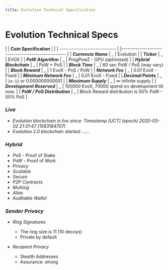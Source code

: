 ```yaml
---
title: Evolution Technical Specification
---
```

# Evolution Technical Specs

|                              | **Coin Specification** |                                                   |
| ---------------------------- |                        |-------------------------------------------------- |
| **_Currencie Name_**         |    _                   | Evolution                                         |
| **_Ticker_**                 |    _                   | EVOX                                              |
| **_PoW Algorithm_**          |    _                   | ProgPowZ - GPU (optimised)                        |
| **_Hybrid Blockchain_**      |    _                   | PoW + PoS                                         |
| **_Block Time_**             |    _                   | 60 sec PoW / PoS (may vary)                       |
| **_Block Reward_**           |    _                   | 1 EvoX - PoS / PoW                                |
| **_Network Fee_**            |    _                   | 0.01 EvoX - Fixed                                 |
| **_Minimum Network Fee_**    |    _                   | 0.01 EvoX - Fixed                                 |
| **_Decimal Points_**         |    _                   | `1e-12` or 0.000000000001                         |
| **_Maximum Supply_**         |    _                   | ∞ infinite supply                                 |
| **_Development Reserved_**   |    _                   | 100000 EvoX, 70000 spend on development till now. |
| **_PoW / PoS Distribution_** |    _                   | Block Reward distribution is 50% PoW - 50% PoS    |

### **_Live_**

* _Evolution blockchain is live since: Timestamp [UCT] (epoch) 2020-03-02 21:31:47 (1583184707)_
* _Evolution 2.0 blockchain started: ......_

### **_Hybrid_**

- _PoS_ - Proof of Stake
- _PoW_ - Proof of Work
- _Privacy_
- _Scalable_
- _Secure_
- _P2P Contracts_
- _Multisig_
- _Alias_
- _Auditable Wallet_


### **_Sender Privacy_**

* _Ring Signatures_
    * The ring size is 11 (10 decoys)
    * Private by default

* _Recipient Privacy_

    * Stealth Addresses
    * Assurance: _strong_
